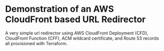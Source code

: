 # Demonstration of an AWS CloudFront based URL Redirector

A very simple url redirector using AWS CloudFront Deployment (CFD), CloudFront Function (CFF), ACM wildcard certificate, and Route 53 records all provisioned with Terraform.
